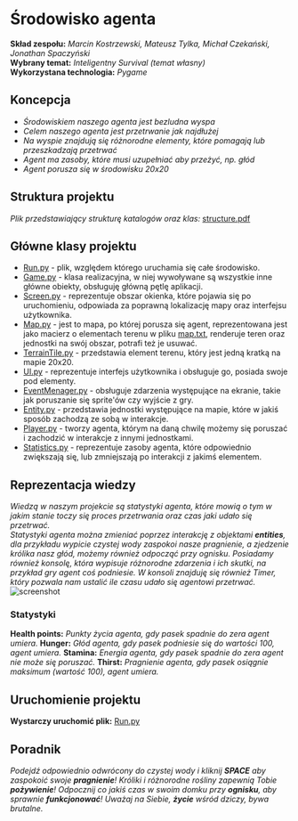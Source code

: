 # Środowisko agenta
**Skład zespołu:** *Marcin Kostrzewski,* *Mateusz Tylka,* *Michał Czekański,* *Jonathan Spaczyński*  
**Wybrany temat:** *Inteligentny Survival (temat własny)*  
**Wykorzystana technologia:** *Pygame*

## Koncepcja
* *Środowiskiem naszego agenta jest bezludna wyspa*
* *Celem naszego agenta jest przetrwanie jak najdłużej*
* *Na wyspie znajdują się różnorodne elementy, które pomagają lub przeszkadzają przetrwać*
* *Agent ma zasoby, które musi uzupełniać aby przeżyć, np. głód*
* *Agent porusza się w środowisku 20x20*
 
## Struktura projektu
*Plik przedstawiający strukturę katalogów oraz klas:* [structure.pdf](https://git.wmi.amu.edu.pl/s444409/DSZI_Survival/data/structure.pdf)

## Główne klasy projektu
* [Run.py](https://git.wmi.amu.edu.pl/s444409/DSZI_Survival/src/development/Run.py) - plik, względem którego uruchamia się całe środowisko.
* [Game.py](https://git.wmi.amu.edu.pl/s444409/DSZI_Survival/src/development/src/game/Game.py) -
klasa realizacyjna, w niej wywoływane są wszystkie inne główne obiekty, obsługuję główną pętlę aplikacji.
* [Screen.py](https://git.wmi.amu.edu.pl/s444409/DSZI_Survival/src/development/src/game/Screen.py) - reprezentuje obszar okienka, które pojawia się po uruchomieniu, odpowiada za poprawną lokalizację mapy oraz interfejsu użytkownika.
* [Map.py](https://git.wmi.amu.edu.pl/s444409/DSZI_Survival/src/development/src/game/Map.py) - jest to mapa, po której porusza się agent, reprezentowana jest jako macierz o elementach terenu w pliku [map.txt](https://git.wmi.amu.edu.pl/s444409/DSZI_Survival/src/development/data/mapdata/map.txt),
 renderuje teren oraz jednostki na swój obszar, potrafi też je usuwać.
* [TerrainTile.py](https://git.wmi.amu.edu.pl/s444409/DSZI_Survival/src/development/src/game/TerrainTile.py) - przedstawia element terenu, który jest jedną kratką na mapie 20x20.
* [UI.py](https://git.wmi.amu.edu.pl/s444409/DSZI_Survival/src/development/src/ui/Ui.py) - reprezentuje interfejs użytkownika i obsługuje go, posiada swoje pod elementy.
* [EventMenager.py](https://git.wmi.amu.edu.pl/s444409/DSZI_Survival/src/development/src/game/EventManager.py) - obsługuje zdarzenia występujące na ekranie, takie jak poruszanie się sprite'ów czy wyjście z gry.
* [Entity.py](https://git.wmi.amu.edu.pl/s444409/DSZI_Survival/src/development/src/entities/Entity.py) - przedstawia jednostki występujące na mapie, które w jakiś sposób zachodzą ze sobą w interakcje.
* [Player.py](https://git.wmi.amu.edu.pl/s444409/DSZI_Survival/src/development/src/entities/Player.py) - tworzy agenta, którym na daną chwilę możemy się poruszać i zachodzić w interakcje z innymi jednostkami.
* [Statistics.py](https://git.wmi.amu.edu.pl/s444409/DSZI_Survival/src/development/src/entities/Statistics.py) - reprezentuje zasoby agenta, które odpowiednio zwiększają się, lub zmniejszają po interakcji z jakimś elementem.

## Reprezentacja wiedzy
*Wiedzą w naszym projekcie są statystyki agenta, które mowią o tym w jakim stanie toczy się proces przetrwania oraz czas jaki udało się przetrwać.  
Statystyki agenta można zmieniać poprzez interakcję z objektami **entities**, dla przykładu wypicie czystej wody zaspokoi
nasze pragnienie, a zjedzenie królika nasz głód, możemy również odpocząć przy ognisku.*
*Posiadamy również konsolę, która wypisuje różnorodne zdarzenia i ich skutki, na przykład gry agent coś podniesie. 
W konsoli znajduję się również Timer, który pozwala nam ustalić ile czasu udało się agentowi przetrwać.*  
![screenshot](https://git.wmi.amu.edu.pl/s444409/DSZI_Survival/src/master/data/images/adventure.png)
### Statystyki
**Health points:** *Punkty życia agenta, gdy pasek spadnie do zera agent umiera.*
**Hunger:** *Głód agenta, gdy pasek podniesie się do wartości 100, agent umiera.*
**Stamina:** *Energia agenta, gdy pasek spadnie do zera agent nie może się poruszać.*
**Thirst:** *Pragnienie agenta, gdy pasek osiągnie maksimum (wartość 100), agent umiera.*  

## Uruchomienie projektu
**Wystarczy uruchomić plik:** [Run.py](https://git.wmi.amu.edu.pl/s444409/DSZI_Survival/src/development/Run.py)

## Poradnik
*Podejdź odpowiednio odwrócony do czystej wody i kliknij **SPACE** aby zaspokoić swoje **pragnienie**!* 
*Króliki i różnorodne rośliny zapewnią Tobie **pożywienie**! Odpocznij co jakiś czas w swoim domku przy
**ognisku**, aby sprawnie **funkcjonować**! Uważaj na Siebie, **życie** wśród dziczy, bywa brutalne.* 